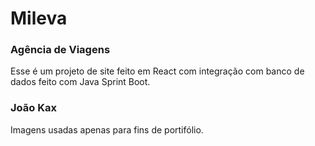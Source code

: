 # Mileva
### Agência de Viagens

Esse é um projeto de site feito em React com integração com banco de dados feito com Java Sprint Boot.

### João Kax

Imagens usadas apenas para fins de portifólio.